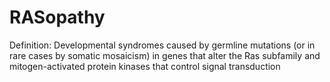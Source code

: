 # RASopathy

Definition: Developmental syndromes caused by germline mutations (or in rare cases by somatic mosaicism) in genes that alter the Ras subfamily and mitogen-activated protein kinases that control signal transduction